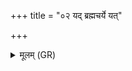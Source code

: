 +++
title = "०२ यद् ब्रह्मचर्ये यत्"

+++
<details><summary>मूलम् (GR)</summary>

यद् ब्रह्मचर्ये यत् स्नातचर्ये  
अनृतं किं चोदिम ।  
(…) ॥ +++(see 9.22.3cd)+++
</details>